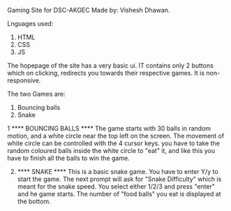 Gaming Site for DSC-AKGEC
Made by: Vishesh Dhawan.


Lnguages used:
1) HTML
2) CSS
3) JS


The hopepage of the site has a very basic ui. IT contains only 2 buttons which on clicking, redirects you towards their respective games. It is non-responsive.

The two Games are:
1) Bouncing balls
2) Snake


1 **** BOUNCING BALLS ****
The game starts with 30 balls in random motion, and a white circle near the top left on the screen. The movement of white circle can be controlled with the 4 cursor keys.
you have to take the random coloured balls inside the white circle to "eat" it, and like this you have to finish all the balls to win the game.


2) **** SNAKE ****
This is a basic snake game. You have to enter Y/y to start the game. The next prompt will ask for "Snake Difficulty" which is meant for the snake speed. You select either 1/2/3 and press "enter" and he game starts.
The number of "food balls" you eat is displayed at the bottom.
